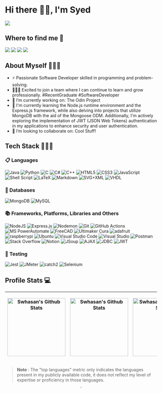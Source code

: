 # Hi there 👋🏽, I'm Syed
[![](https://img.shields.io/badge/📄resume-black?&style=for-the-badge)](https://github.com/swhasans/Resume/blob/0e861fc4ac6929cc960ca0c47fd544f02bb30c06/Syed%20W.%20Hasan%20-%20Software%20Engineer%20Resume.pdf)

## Where to find me 📨
[![](https://img.shields.io/badge/linkedin-%230077B5.svg?&style=for-the-badge&logo=linkedin&logoColor=white)](https://www.linkedin.com/in/syedwadoodhasan-5a7bb21a8)
[![](https://img.shields.io/badge/Gmail-D14836?style=for-the-badge&logo=gmail&logoColor=white)](mailto:syedwadoodhassan+G_H@gmail.com)
[![](https://img.shields.io/badge/Microsoft_Outlook-0078D4?style=for-the-badge&logo=microsoft-outlook&logoColor=white)](mailto:syedwadoodhassan+G_H@outlook.com)
[![](https://img.shields.io/badge/-Discord-5865F2.svg?style=for-the-badge&logo=discord&logoColor=white)](https://discordapp.com/users/140874218324623360)

## About Myself 👨🏽‍💼 
- ⚡ Passionate Software Developer skilled in programming and problem-solving.
- 👨🏽‍💻 Excited to join a team where I can continue to learn and grow professionally. #RecentGraduate #SoftwareDeveloper
- 🔭 I’m currently working on: The Odin Project
- 🌱 I'm currently learning the Node.js runtime environment and the Express.js framework, while also delving into projects that utilize MongoDB with the aid of the Mongoose ODM. Additionally, I'm actively exploring the implementation of JWT (JSON Web Tokens) authentication in my applications to enhance security and user authentication.
- 👯 I’m looking to collaborate on: Cool Stuff!

## Tech Stack 👨🏽‍💻
### 📋 Languages
<img alt="Java" src="https://img.shields.io/badge/java-%23ED8B00.svg?&style=for-the-badge&logo=java&logoColor=white"/> <img alt="Python" src="https://img.shields.io/badge/python%20-%2314354C.svg?&style=for-the-badge&logo=python&logoColor=white"/> 
<img alt="C" src="https://img.shields.io/badge/c%20-%2300599C.svg?&style=for-the-badge&logo=c&logoColor=white"/>
<img alt="C#" src="https://img.shields.io/badge/c%23-%23239120.svg?style=for-the-badge&logo=c-sharp&logoColor=white"/>
<img alt="C++" src="https://custom-icon-badges.demolab.com/badge/C++-9C033A.svg?style=for-the-badge&logo=cpp2&logoColor=white"/>
<img alt="HTML5" src="https://img.shields.io/badge/html5%20-%23E34F26.svg?&style=for-the-badge&logo=html5&logoColor=white"/>
<img alt="CSS3" src="https://img.shields.io/badge/css3%20-%231572B6.svg?&style=for-the-badge&logo=css3&logoColor=white"/>
<img alt="JavaScript" src="https://img.shields.io/badge/javascript%20-%23323330.svg?&style=for-the-badge&logo=javascript&logoColor=%23F7DF1E"/>
<img alt="Shell Script" src="https://img.shields.io/badge/Bash_Shell%20-%23121011.svg?&style=for-the-badge&logo=gnu-bash&logoColor=white"/>
<img alt="LaTeX" src="https://img.shields.io/badge/LaTeX-008080.svg?style=for-the-badge&logo=LaTeX&logoColor=white"/>
<img alt="Markdown" src="https://img.shields.io/badge/Markdown-000000.svg?style=for-the-badge&logo=markdown&logoColor=white"/>
<img alt="SVG+XML" src="https://img.shields.io/badge/SVG%2BXML-e0982c.svg?style=for-the-badge&logo=svg&logoColor=white"/>
<img alt="VHDL" src="https://custom-icon-badges.demolab.com/badge/VHDL-000000.svg?style=for-the-badge&logoColor=white"/>

### 💾 Databases
<img alt="MongoDB" src ="https://img.shields.io/badge/MongoDB-%234ea94b.svg?&style=for-the-badge&logo=mongodb&logoColor=white"/> <img alt="MySQL" src="https://img.shields.io/badge/MySQL-00f.svg?style=for-the-badge&logo=mysql&logoColor=white"/>

### 📚 Frameworks, Platforms, Libraries and Others
<img alt="NodeJS" src="https://img.shields.io/badge/node.js-6DA55F?style=for-the-badge&logo=node.js&logoColor=white"/> <img alt="Express.js" src="https://img.shields.io/badge/express.js-%23404d59.svg?style=for-the-badge&logo=express&logoColor=%2361DAFB"/>
<img alt="Nodemon" src="https://img.shields.io/badge/NODEMON-%23323330.svg?style=for-the-badge&logo=nodemon&logoColor=%BBDEAD"/>
<img alt="Git" src="https://img.shields.io/badge/Git-F05033.svg?style=for-the-badge&logo=git&logoColor=white"/>
<img alt="GitHub Actions" src="https://img.shields.io/badge/github%20actions%20-%232671E5.svg?&style=for-the-badge&logo=github%20actions&logoColor=white"/>
<img alt="MS PowerAutomate" src="https://img.shields.io/badge/MS%20PowerAutomate-5E5E5E.svg?&style=for-the-badge&logo=microsoft&logoColor=white"/>
<img alt="FreeCAD" src="https://img.shields.io/badge/FreeCAD-FF6347.svg?style=for-the-badge&logoColor=white"/>
<img alt="Ultimaker Cura" src="https://img.shields.io/badge/Ultimaker%20Cura-blue.svg?style=for-the-badge&logoColor=white"/>
<img alt="adafruit" src="https://img.shields.io/badge/Adafruit-000000?style=for-the-badge&logo=Adafruit&logoColor=white"/>
<img alt="raspberrypi" src="https://img.shields.io/badge/Raspberry%20Pi-A22846?style=for-the-badge&logo=raspberry-pi&logoColor=white"/>
<img alt="Ubuntu" src="https://img.shields.io/badge/Ubuntu-E95420.svg?style=for-the-badge&logo=ubuntu&logoColor=white"/>
<img alt="Visual Studio Code" src="https://img.shields.io/badge/Visual%20Studio%20Code-0078d7.svg?style=for-the-badge&logo=visual-studio-code&logoColor=white"/> <img alt="Visual Studio" src="https://img.shields.io/badge/Visual%20Studio-5C2D91.svg?style=for-the-badge&logo=visual-studio&logoColor=white"/>
<img alt="Postman" src="https://img.shields.io/badge/Postman-FF6C37?style=for-the-badge&logo=postman&logoColor=white"/>
<img alt="Stack Overflow" src="https://img.shields.io/badge/-Stack%20Overflow-FE7A16?style=for-the-badge&logo=stack-overflow&logoColor=white"/>
<img alt="Notion" src="https://img.shields.io/badge/Notion-010101.svg?style=for-the-badge&logo=notion&logoColor=white"/>
<img alt="JSoup" src="https://img.shields.io/badge/JSoup-orange?style=for-the-badge&logoColor=white"/>
<img alt="AJAX" src="https://img.shields.io/badge/AJAX-blue?style=for-the-badge&logoColor=blue"/>
<img alt="JDBC" src="https://img.shields.io/badge/JDBC-FF7F50?style=for-the-badge&logo=java&logoColor=white"/>
<img alt="JWT" src="https://img.shields.io/badge/JWT-black?style=for-the-badge&logo=JSON%20web%20tokens&logoColor=white"/>

### 🧪 Testing
<img alt="Jest" src="https://img.shields.io/badge/-jest-%23C21325?style=for-the-badge&logo=jest&logoColor=white"/> <img alt="JMeter" src="https://img.shields.io/badge/Apache%20JMeter-D22128.svg?&style=for-the-badge&logo=apache-jmeter&logoColor=white"/>
<img alt="catch2" src="https://custom-icon-badges.demolab.com/badge/Catch2-black.svg?style=for-the-badge&logo=cpp2&logoColor=white"/>
<img alt="Selenium" src="https://img.shields.io/badge/Selenium-43B02A?style=for-the-badge&logo=Selenium&logoColor=white"/>
<!-- <img alt="Bootstrap" src="https://img.shields.io/badge/bootstrap%20-%23563D7C.svg?&style=for-the-badge&logo=bootstrap&logoColor=white"/>
<!-- <img alt="Ruby" -->

## Profile Stats 💻
|  <p align="center"> <a href="https://github.com/anuraghazra/github-readme-stats"><img alt="Swhasan's Github Stats" src="https://denvercoder1-github-readme-stats.vercel.app/api/?username=Swhasans&show_icons=true&include_all_commits=true&count_private=true&theme=dark&font=Lato" height="192px"/></a> | <p align="center"> <a href="https://github.com/anuraghazra/github-readme-stats"><img alt="Swhasan's Github Stats" src="https://denvercoder1-github-readme-stats.vercel.app/api/top-langs/?username=Swhasans&layout=compact&langs_count=8&theme=dark&font=Lato" height="192px"/></a> | <p align="center"> <a href="https://leetcode.com/Swhasan/"><img alt="Swhasan's LeetCode Stats" src="https://leetcard.jacoblin.cool/Swhasan?theme=dark&font=Lato" height="192px"/></a> |
| --- | ----------- | ----------- |

> **Note**
> : The "top languages" metric only indicates the languages present in my publicly available code, it does not reflect my level of expertise or proficiency in those languages.

<p align="center"> <img width="2%" src="https://visitor-badge.glitch.me/badge?page_id=swhasans.swhasans" />

<!--
|      Month     |  Week 1 |  Week 2 |  Week 3 |  Week 4 |  Week 5 |
|:--------------:|:-------:|:-------:|:-------:|:-------:|:-------:|
|    January     |    ✓    |    ✓    |    ✓    |    ✓    |    ✓    |
|    February    |    ✓    |    ✓    |    ✓    |    ✓    |         
|     March      |    ✓    |    ✓    |    ✓    |    ✓    |    ✓    |
|     April      |    ✓    |    ✓    |    ✓    |    ✓    |    ✓    |
|      May       |    ✓    |    ✓    |    ✓    |    ✓    |    ✓    |
|      June      |    ✓    |    ✓    |    ✓    |    ✓    |    ✓    |
|      July      |    ✓    |    ✓    |    ✓    |    ✓    |    ✓    |
|     August     |    ✓    |    ✓    |    ✓    |    ✕    |    ✕    |
|   September    |    ✕    |    ✕    |    ✕    |    ✕    |    ✕    |
|    October     |    ✕    |    ✕    |    ✕    |    ✕    |    ✕    |
|    November    |    ✕    |    ✕    |    ✕    |    ✕    |    ✕    |
|    December    |    ✕    |    ✕    |    ✕    |    ✕    |    ✕    | 
-->
